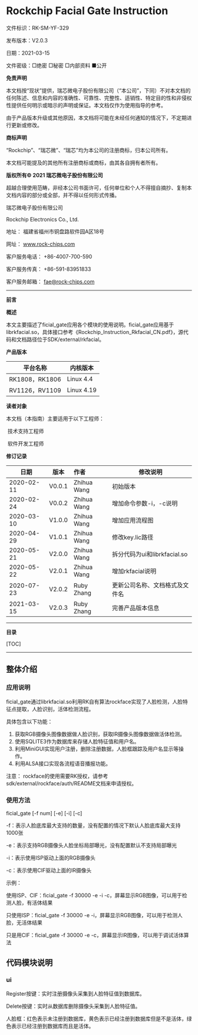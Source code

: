 # Rockchip Facial Gate Instruction

文件标识：RK-SM-YF-329

发布版本：V2.0.3

日期：2021-03-15

文件密级：□绝密   □秘密   □内部资料   ■公开

**免责声明**

本文档按“现状”提供，瑞芯微电子股份有限公司（“本公司”，下同）不对本文档的任何陈述、信息和内容的准确性、可靠性、完整性、适销性、特定目的性和非侵权性提供任何明示或暗示的声明或保证。本文档仅作为使用指导的参考。

由于产品版本升级或其他原因，本文档将可能在未经任何通知的情况下，不定期进行更新或修改。

**商标声明**

“Rockchip”、“瑞芯微”、“瑞芯”均为本公司的注册商标，归本公司所有。

本文档可能提及的其他所有注册商标或商标，由其各自拥有者所有。

**版权所有© 2021 瑞芯微电子股份有限公司**

超越合理使用范畴，非经本公司书面许可，任何单位和个人不得擅自摘抄、复制本文档内容的部分或全部，并不得以任何形式传播。

瑞芯微电子股份有限公司

Rockchip Electronics Co., Ltd.

地址：     福建省福州市铜盘路软件园A区18号

网址：     www.rock-chips.com

客户服务电话： +86-4007-700-590

客户服务传真： +86-591-83951833

客户服务邮箱： fae@rock-chips.com

---

**前言**

**概述**

 本文主要描述了ficial_gate应用各个模块的使用说明。ficial_gate应用基于librkfacial.so，具体接口参考《Rockchip_Instruction_Rkfacial_CN.pdf》，源代码和文档路径位于SDK/external/rkfacial。

**产品版本**

| **平台名称**   | **内核版本** |
| -------------- | ------------ |
| RK1808，RK1806 | Linux 4.4    |
| RV1126，RV1109 | Linux 4.19   |

**读者对象**

本文档（本指南）主要适用于以下工程师：

​        技术支持工程师

​        软件开发工程师

 **修订记录**

| **日期**   | **版本** | **作者**    | **修改说明**                   |
| ---------- | -------- | :---------- | ------------------------------ |
| 2020-02-11 | V0.0.1   | Zhihua Wang | 初始版本                       |
| 2020-02-24 | V0.0.2   | Zhihua Wang | 增加命令参数-i，-c说明         |
| 2020-03-10 | V1.0.0   | Zhihua Wang | 增加应用流程图                 |
| 2020-04-29 | V1.0.1   | Zhihua Wang | 修改key.lic路径                |
| 2020-05-21 | V2.0.0   | Zhihua Wang | 拆分代码为ui和librkfacial.so   |
| 2020-05-22 | V2.0.1   | Zhihua Wang | 增加rkfacial说明               |
| 2020-07-23 | V2.0.2   | Ruby Zhang  | 更新公司名称、文档格式及文件名 |
| 2021-03-15 | V2.0.3   | Ruby Zhang  | 完善产品版本信息               |

---

**目录**

[TOC]

---

## 整体介绍

### 应用说明

ficial_gate通过librkfacial.so利用RK自有算法rockface实现了人脸检测，人脸特征点提取，人脸识别，活体检测流程。

具体包含以下功能：

1. 获取RGB摄像头图像数据做人脸识别，获取IR摄像头图像数据做活体检测。
2. 使用SQLITE3作为数据库来存储人脸特征值和用户名。
3. 利用MiniGUI实现用户注册，删除注册数据，人脸框跟踪及用户名显示等操作。
4. 利用ALSA接口实现各流程语音播报功能。

注意： rockface的使用需要RK授权，请参考sdk/external/rockface/auth/README文档来申请授权。  

### 使用方法

ficial_gate [-f num] [-e] [-i] [-c]

-f：表示人脸底库最大支持的数量，没有配置的情况下默认人脸底库最大支持1000张

-e：表示支持RGB摄像头人脸坐标局部曝光，没有配置默认不支持局部曝光

-i：表示使用ISP驱动上面的RGB摄像头

-c：表示使用CIF驱动上面的IR摄像头

示例：

使用ISP、CIF：ficial_gate -f 30000 -e -i -c，屏幕显示RGB图像，可以用于检测人脸，有活体结果

只使用ISP：ficial_gate -f 30000 -e -i，屏幕显示RGB图像，可以用于检测人脸，无活体结果

只是用CIF：ficial_gate -f 30000 -e -c，屏幕显示IR图像，可以用于调试活体算法

## 代码模块说明

### ui

Register按键：实时注册摄像头采集到人脸特征值到数据库。

Delete按键：实时从数据库删除摄像头采集到人脸特征值。

人脸框：红色表示未注册到数据库，黄色表示已经注册到数据库但是不是活体，绿色表示已经注册到数据库而且是活体。